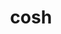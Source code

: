 ---
category: 4-letters
denotation: null
name: cosh
reference_link: https://www.etymonline.com/word/cosh
root_language: null
root_name: null
title: cosh
type: free
word_sums:
- respelling: cosh
  sum: 'Cosh + '
---